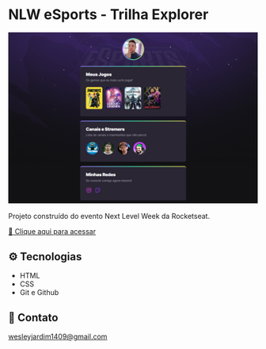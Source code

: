 # NLW eSports - Trilha Explorer

![preview](./.github/preview.png)

Projeto construído do evento Next Level Week da Rocketseat.

[🔗 Clique aqui para acessar](https://wesleysj14.github.io/Explorer-NLW-eSports)

## ⚙️ Tecnologias

- HTML
- CSS
- Git e Github

## 🤙 Contato

wesleyjardim1409@gmail.com
